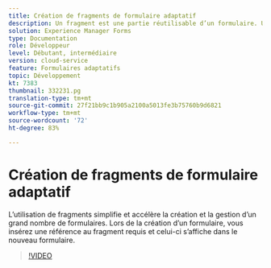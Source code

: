 ```yaml
---
title: Création de fragments de formulaire adaptatif
description: Un fragment est une partie réutilisable d’un formulaire. Un fragment peut très bien inclure un bloc d’adresse ou un paragraphe juridique, par exemple.
solution: Experience Manager Forms
type: Documentation
role: Développeur
level: Débutant, intermédiaire
version: cloud-service
feature: Formulaires adaptatifs
topic: Développement
kt: 7383
thumbnail: 332231.pg
translation-type: tm+mt
source-git-commit: 27f21bb9c1b905a2100a5013fe3b75760b9d6821
workflow-type: tm+mt
source-wordcount: '72'
ht-degree: 83%

---
```



# Création de fragments de formulaire adaptatif

L’utilisation de fragments simplifie et accélère la création et la gestion d’un grand nombre de formulaires. Lors de la création d’un formulaire, vous insérez une référence au fragment requis et celui-ci s’affiche dans le nouveau formulaire.

>[!VIDEO](https://video.tv.adobe.com/v/332231?quality=12&learn=on)

